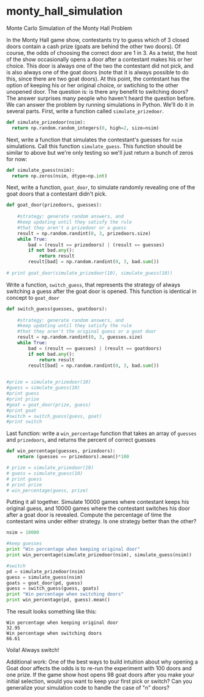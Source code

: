 monty_hall_simulation
=====================

Monte Carlo Simulation of the Monty Hall Problem

In the Monty Hall game show, contestants try to guess which of 3 closed doors contain a cash prize (goats are behind the other two doors). Of course, the odds of choosing the correct door are 1 in 3. As a twist, the host of the show occasionally opens a door after a contestant makes his or her choice. This door is always one of the two the contestant did not pick, and is also always one of the goat doors (note that it is always possible to do this, since there are two goat doors). At this point, the contestant has the option of keeping his or her original choice, or swtiching to the other unopened door. The question is: is there any benefit to switching doors? The answer surprises many people who haven't heard the question before.
We can answer the problem by running simulations in Python. We'll do it in several parts.
First, write a function called `simulate_prizedoor`. 

```python
def simulate_prizedoor(nsim):
  return np.random.random_integers(0, high=2, size=nsim)
```

Next, write a function that simulates the contestant's guesses for `nsim` simulations. Call this function `simulate_guess`. This function should be similar to above but we're only testing so we'll just return a bunch of zeros for now:

```python
def simulate_guess(nsim):
  return np.zeros(nsim, dtype=np.int)
```

Next, write a function, `goat_door`, to simulate randomly revealing one of the goat doors that a contestant didn't pick.

```python
def goat_door(prizedoors, guesses):
    
    #strategy: generate random answers, and
    #keep updating until they satisfy the rule
    #that they aren't a prizedoor or a guess
    result = np.random.randint(0, 3, prizedoors.size)
    while True:
        bad = (result == prizedoors) | (result == guesses)
        if not bad.any():
            return result
        result[bad] = np.random.randint(0, 3, bad.sum())
        
# print goat_door(simulate_prizedoor(10), simulate_guess(10))
```

Write a function, `switch_guess`, that represents the strategy of always switching a guess after the goat door is opened. This function is identical in concept to `goat_door`

```python
def switch_guess(guesses, goatdoors):
    
    #strategy: generate random answers, and
    #keep updating until they satisfy the rule
    #that they aren't the original guess or a goat door
    result = np.random.randint(0, 3, guesses.size)
    while True:
        bad = (result == guesses) | (result == goatdoors)
        if not bad.any():
            return result
        result[bad] = np.random.randint(0, 3, bad.sum())

        
#prize = simulate_prizedoor(10)
#guess = simulate_guess(10)
#print guess
#print prize
#goat = goat_door(prize, guess)
#print goat
#switch = switch_guess(guess, goat)
#print switch
```

Last function: write a `win_percentage` function that takes an array of `guesses` and `prizedoors`, and returns the percent of correct guesses

```python
def win_percentage(guesses, prizedoors):
    return (guesses == prizedoors).mean()*100

# prize = simulate_prizedoor(10)
# guess = simulate_guess(10)
# print guess
# print prize
# win_percentage(guess, prize)
```

Putting it all together. Simulate 10000 games where contestant keeps his original guess, and 10000 games where the contestant switches his door after a  goat door is revealed. Compute the percentage of time the contestant wins under either strategy. Is one strategy better than the other?

```python
nsim = 10000

#keep guesses
print "Win percentage when keeping original door"
print win_percentage(simulate_prizedoor(nsim), simulate_guess(nsim))

#switch
pd = simulate_prizedoor(nsim)
guess = simulate_guess(nsim)
goats = goat_door(pd, guess)
guess = switch_guess(guess, goats)
print "Win percentage when switching doors"
print win_percentage(pd, guess).mean()
```

The result looks something like this:
```
Win percentage when keeping original door
32.95
Win percentage when switching doors
66.61
```

Voila! Always switch!

Additional work: One of the best ways to build intuition about why opening a Goat door affects the odds is to re-run the experiment with 100 doors and one prize. If the game show host opens 98 goat doors after you make your initial selection, would you want to keep your first pick or switch? Can you generalize your simulation code to handle the case of "n" doors?
